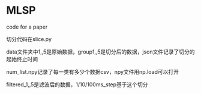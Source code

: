 # MLSP
code for a paper

切分代码在slice.py

data文件夹中1,,5是原始数据，group1,,5是切分后的数据，json文件记录了切分的起始终止时间

num_list.npy记录了每一类有多少个数据csv，npy文件用np.load可以打开

filtered_1,,5是滤波后的数据，1/10/100ms_step基于这个切分
